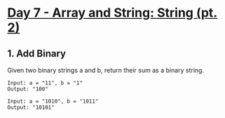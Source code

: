 #  [Day 7 - Array and String: String (pt. 2)](https://leetcode.com/explore/learn/card/array-and-string/203/introduction-to-string/)

## 1. Add Binary

Given two binary strings a and b, return their sum as a binary string.

```
Input: a = "11", b = "1"
Output: "100"
```

```
Input: a = "1010", b = "1011"
Output: "10101"
```
